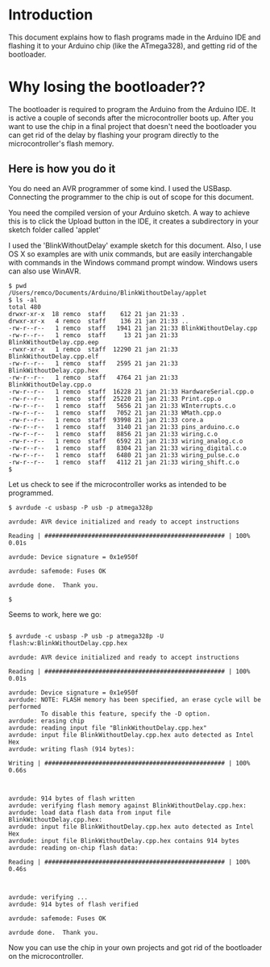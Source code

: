 # Introduction #

This document explains how to flash programs made in the Arduino IDE and flashing it to your Arduino chip (like the ATmega328), and getting rid of the bootloader.

# Why losing the bootloader?? #

The bootloader is required to program the Arduino from the Arduino IDE. It is active a couple of seconds after the microcontroller boots up. After you want to use the chip in a final project that doesn't need the bootloader you can get rid of the delay by flashing your program directly to the microcontroller's flash memory.

## Here is how you do it ##

You do need an AVR programmer of some kind. I used the USBasp. Connecting the programmer to the chip is out of scope for this document.

You need the compiled version of your Arduino sketch. A way to achieve this is to click the Upload button in the IDE, it creates a subdirectory in your sketch folder called 'applet'

I used the 'BlinkWithoutDelay' example sketch for this document. Also, I use OS X so examples are with unix commands, but are easily interchangable with commands in the Windows command prompt window. Windows users can also use WinAVR.

```
$ pwd
/Users/remco/Documents/Arduino/BlinkWithoutDelay/applet
$ ls -al
total 480
drwxr-xr-x  18 remco  staff    612 21 jan 21:33 .
drwxr-xr-x   4 remco  staff    136 21 jan 21:33 ..
-rw-r--r--   1 remco  staff   1941 21 jan 21:33 BlinkWithoutDelay.cpp
-rw-r--r--   1 remco  staff     13 21 jan 21:33 BlinkWithoutDelay.cpp.eep
-rwxr-xr-x   1 remco  staff  12290 21 jan 21:33 BlinkWithoutDelay.cpp.elf
-rw-r--r--   1 remco  staff   2595 21 jan 21:33 BlinkWithoutDelay.cpp.hex
-rw-r--r--   1 remco  staff   4764 21 jan 21:33 BlinkWithoutDelay.cpp.o
-rw-r--r--   1 remco  staff  16228 21 jan 21:33 HardwareSerial.cpp.o
-rw-r--r--   1 remco  staff  25220 21 jan 21:33 Print.cpp.o
-rw-r--r--   1 remco  staff   5656 21 jan 21:33 WInterrupts.c.o
-rw-r--r--   1 remco  staff   7052 21 jan 21:33 WMath.cpp.o
-rw-r--r--   1 remco  staff  93998 21 jan 21:33 core.a
-rw-r--r--   1 remco  staff   3140 21 jan 21:33 pins_arduino.c.o
-rw-r--r--   1 remco  staff   8856 21 jan 21:33 wiring.c.o
-rw-r--r--   1 remco  staff   6592 21 jan 21:33 wiring_analog.c.o
-rw-r--r--   1 remco  staff   8304 21 jan 21:33 wiring_digital.c.o
-rw-r--r--   1 remco  staff   6480 21 jan 21:33 wiring_pulse.c.o
-rw-r--r--   1 remco  staff   4112 21 jan 21:33 wiring_shift.c.o
$
```


Let us check to see if the microcontroller works as intended to be programmed.

```
$ avrdude -c usbasp -P usb -p atmega328p 

avrdude: AVR device initialized and ready to accept instructions

Reading | ################################################## | 100% 0.01s

avrdude: Device signature = 0x1e950f

avrdude: safemode: Fuses OK

avrdude done.  Thank you.

$
```

Seems to work, here we go:

```

$ avrdude -c usbasp -P usb -p atmega328p -U flash:w:BlinkWithoutDelay.cpp.hex 

avrdude: AVR device initialized and ready to accept instructions

Reading | ################################################## | 100% 0.01s

avrdude: Device signature = 0x1e950f
avrdude: NOTE: FLASH memory has been specified, an erase cycle will be performed
         To disable this feature, specify the -D option.
avrdude: erasing chip
avrdude: reading input file "BlinkWithoutDelay.cpp.hex"
avrdude: input file BlinkWithoutDelay.cpp.hex auto detected as Intel Hex
avrdude: writing flash (914 bytes):

Writing | ################################################## | 100% 0.66s



avrdude: 914 bytes of flash written
avrdude: verifying flash memory against BlinkWithoutDelay.cpp.hex:
avrdude: load data flash data from input file BlinkWithoutDelay.cpp.hex:
avrdude: input file BlinkWithoutDelay.cpp.hex auto detected as Intel Hex
avrdude: input file BlinkWithoutDelay.cpp.hex contains 914 bytes
avrdude: reading on-chip flash data:

Reading | ################################################## | 100% 0.46s



avrdude: verifying ...
avrdude: 914 bytes of flash verified

avrdude: safemode: Fuses OK

avrdude done.  Thank you.

```

Now you can use the chip in your own projects and got rid of the bootloader on the microcontroller.



